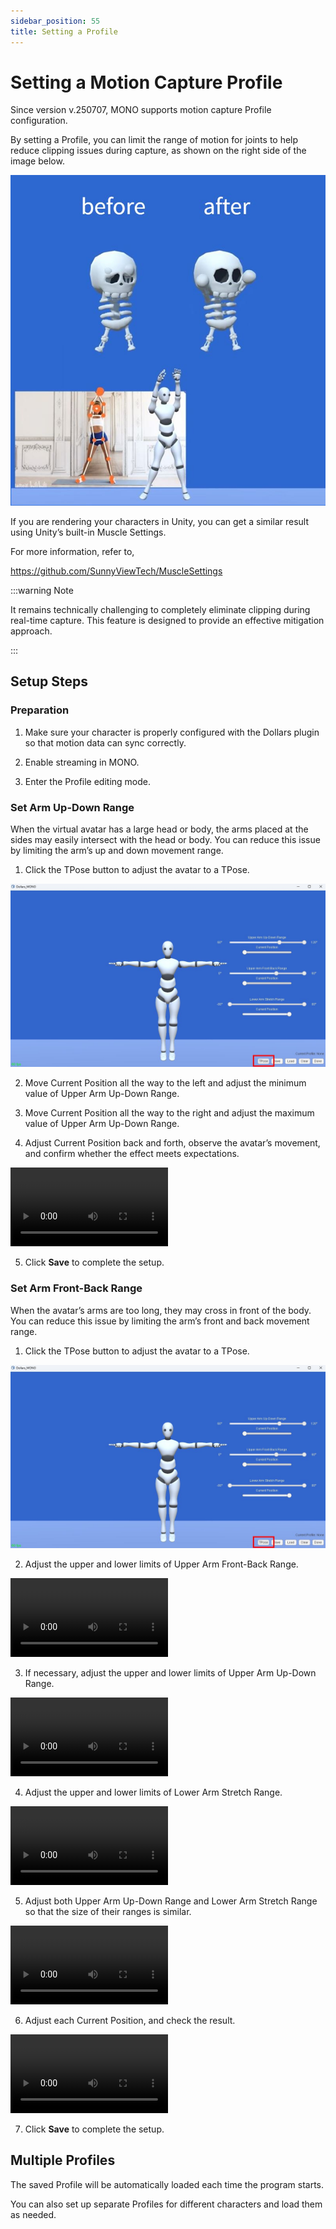 ```yaml
---
sidebar_position: 55
title: Setting a Profile
---
```


# Setting a Motion Capture Profile

Since version v.250707, MONO supports motion capture Profile configuration.

By setting a Profile, you can limit the range of motion for joints to help reduce clipping issues during capture, as shown on the right side of the image below.

![](../img/2025_07_07_18_22_1.jpg)

If you are rendering your characters in Unity, you can get a similar result using Unity’s built-in Muscle Settings.

For more information, refer to,

https://github.com/SunnyViewTech/MuscleSettings

:::warning Note

It remains technically challenging to completely eliminate clipping during real-time capture. This feature is designed to provide an effective mitigation approach.

:::

## Setup Steps

### Preparation

1. Make sure your character is properly configured with the Dollars plugin so that motion data can sync correctly.

2. Enable streaming in MONO.

3. Enter the Profile editing mode.

### Set Arm Up-Down Range

When the virtual avatar has a large head or body, the arms placed at the sides may easily intersect with the head or body. You can reduce this issue by limiting the arm’s up and down movement range.

1. Click the TPose button to adjust the avatar to a TPose.

![](../img/2025_09_24_11_44_51-Dollars_MONO.jpg)

2. Move Current Position all the way to the left and adjust the minimum value of Upper Arm Up-Down Range.

3. Move Current Position all the way to the right and adjust the maximum value of Upper Arm Up-Down Range.

4. Adjust Current Position back and forth, observe the avatar’s movement, and confirm whether the effect meets expectations.

<video controls width="50%">
  <source src="/2025-09-23 19-37-54-638_1.mp4"/>
</video>

5. Click **Save** to complete the setup.

### Set Arm Front-Back Range

When the avatar’s arms are too long, they may cross in front of the body. You can reduce this issue by limiting the arm’s front and back movement range.

1. Click the TPose button to adjust the avatar to a TPose.

![](../img/2025_09_24_11_44_51-Dollars_MONO.jpg)

2. Adjust the upper and lower limits of Upper Arm Front-Back Range.

<video controls width="50%">
  <source src="/2025-09-23 19-58-49-339_1.mp4"/>
</video>

3. If necessary, adjust the upper and lower limits of Upper Arm Up-Down Range.

<video controls width="50%">
  <source src="/2025-09-23 19-58-49-339_2.mp4"/>
</video>

4. Adjust the upper and lower limits of Lower Arm Stretch Range.

<video controls width="50%">
  <source src="/2025-09-23 19-58-49-339_3.mp4"/>
</video>

5. Adjust both Upper Arm Up-Down Range and Lower Arm Stretch Range so that the size of their ranges is similar.

<video controls width="50%">
  <source src="/2025-09-23 19-58-49-339_4.mp4"/>
</video>

6. Adjust each Current Position, and check the result.

<video controls width="50%">
  <source src="/2025-09-23 19-58-49-339_5.mp4"/>
</video>

7. Click **Save** to complete the setup.

## Multiple Profiles

The saved Profile will be automatically loaded each time the program starts.

You can also set up separate Profiles for different characters and load them as needed.